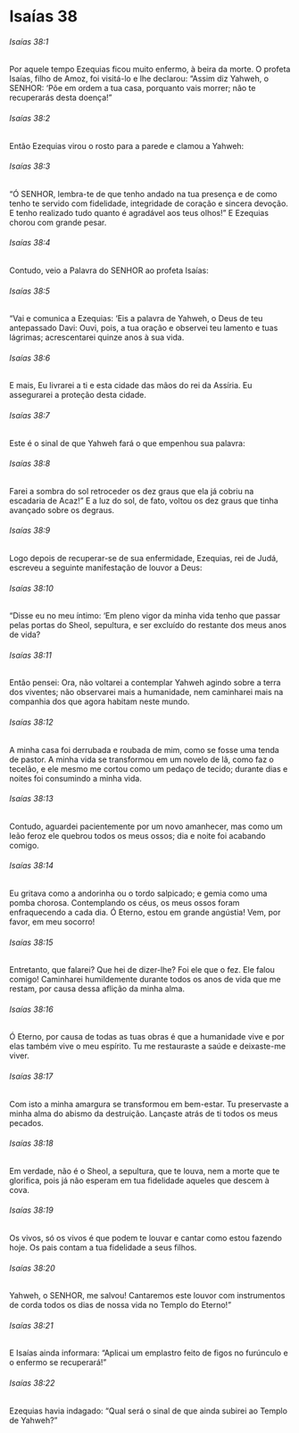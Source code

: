 # Isaías 38

###### Isaías 38:1

Por aquele tempo Ezequias ficou muito enfermo, à beira da morte. O profeta Isaías, filho de Amoz, foi visitá-lo e lhe declarou: “Assim diz Yahweh, o SENHOR: ‘Põe em ordem a tua casa, porquanto vais morrer; não te recuperarás desta doença!”

###### Isaías 38:2

Então Ezequias virou o rosto para a parede e clamou a Yahweh:

###### Isaías 38:3

“Ó SENHOR, lembra-te de que tenho andado na tua presença e de como tenho te servido com fidelidade, integridade de coração e sincera devoção. E tenho realizado tudo quanto é agradável aos teus olhos!” E Ezequias chorou com grande pesar.

###### Isaías 38:4

Contudo, veio a Palavra do SENHOR ao profeta Isaías:

###### Isaías 38:5

“Vai e comunica a Ezequias: ‘Eis a palavra de Yahweh, o Deus de teu antepassado Davi: Ouvi, pois, a tua oração e observei teu lamento e tuas lágrimas; acrescentarei quinze anos à sua vida.

###### Isaías 38:6

E mais, Eu livrarei a ti e esta cidade das mãos do rei da Assíria. Eu assegurarei a proteção desta cidade.

###### Isaías 38:7

Este é o sinal de que Yahweh fará o que empenhou sua palavra:

###### Isaías 38:8

Farei a sombra do sol retroceder os dez graus que ela já cobriu na escadaria de Acaz!” E a luz do sol, de fato, voltou os dez graus que tinha avançado sobre os degraus.

###### Isaías 38:9

Logo depois de recuperar-se de sua enfermidade, Ezequias, rei de Judá, escreveu a seguinte manifestação de louvor a Deus:

###### Isaías 38:10

“Disse eu no meu íntimo: ‘Em pleno vigor da minha vida tenho que passar pelas portas do Sheol, sepultura, e ser excluído do restante dos meus anos de vida?

###### Isaías 38:11

Então pensei: Ora, não voltarei a contemplar Yahweh agindo sobre a terra dos viventes; não observarei mais a humanidade, nem caminharei mais na companhia dos que agora habitam neste mundo.

###### Isaías 38:12

A minha casa foi derrubada e roubada de mim, como se fosse uma tenda de pastor. A minha vida se transformou em um novelo de lã, como faz o tecelão, e ele mesmo me cortou como um pedaço de tecido; durante dias e noites foi consumindo a minha vida.

###### Isaías 38:13

Contudo, aguardei pacientemente por um novo amanhecer, mas como um leão feroz ele quebrou todos os meus ossos; dia e noite foi acabando comigo.

###### Isaías 38:14

Eu gritava como a andorinha ou o tordo salpicado; e gemia como uma pomba chorosa. Contemplando os céus, os meus ossos foram enfraquecendo a cada dia. Ó Eterno, estou em grande angústia! Vem, por favor, em meu socorro!

###### Isaías 38:15

Entretanto, que falarei? Que hei de dizer-lhe? Foi ele que o fez. Ele falou comigo! Caminharei humildemente durante todos os anos de vida que me restam, por causa dessa aflição da minha alma.

###### Isaías 38:16

Ó Eterno, por causa de todas as tuas obras é que a humanidade vive e por elas também vive o meu espírito. Tu me restauraste a saúde e deixaste-me viver.

###### Isaías 38:17

Com isto a minha amargura se transformou em bem-estar. Tu preservaste a minha alma do abismo da destruição. Lançaste atrás de ti todos os meus pecados.

###### Isaías 38:18

Em verdade, não é o Sheol, a sepultura, que te louva, nem a morte que te glorifica, pois já não esperam em tua fidelidade aqueles que descem à cova.

###### Isaías 38:19

Os vivos, só os vivos é que podem te louvar e cantar como estou fazendo hoje. Os pais contam a tua fidelidade a seus filhos.

###### Isaías 38:20

Yahweh, o SENHOR, me salvou! Cantaremos este louvor com instrumentos de corda todos os dias de nossa vida no Templo do Eterno!”

###### Isaías 38:21

E Isaías ainda informara: “Aplicai um emplastro feito de figos no furúnculo e o enfermo se recuperará!”

###### Isaías 38:22

Ezequias havia indagado: “Qual será o sinal de que ainda subirei ao Templo de Yahweh?”

